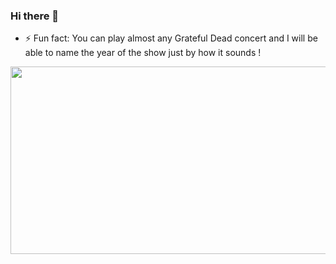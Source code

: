 ### Hi there 👋
- ⚡ Fun fact: You can play almost any Grateful Dead concert and I will be able to name the year of the show just by how it sounds ! 
<img src="https://media.giphy.com/media/l3zoJcPxBD4qYFrws/giphy.gif" width="1000" height="300" />
<!--
**Grobarge/Grobarge** is a ✨ _special_ ✨ repository because its `README.md` (this file) appears on your GitHub profile.

Here are some ideas to get you started:

- 🔭 I’m currently working on ...
- 🌱 I’m currently learning ...
- 👯 I’m looking to collaborate on ...
- 🤔 I’m looking for help with ...
- 💬 Ask me about ...
- 📫 How to reach me: ...
- 😄 Pronouns: ...
- ⚡ Fun fact: ...
-->
